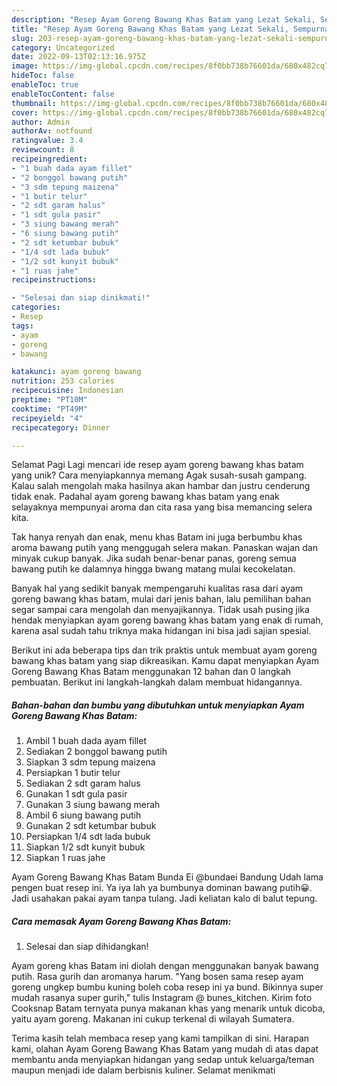 ```yaml
---
description: "Resep Ayam Goreng Bawang Khas Batam yang Lezat Sekali, Sempurna"
title: "Resep Ayam Goreng Bawang Khas Batam yang Lezat Sekali, Sempurna"
slug: 203-resep-ayam-goreng-bawang-khas-batam-yang-lezat-sekali-sempurna
category: Uncategorized
date: 2022-09-13T02:13:16.975Z
image: https://img-global.cpcdn.com/recipes/8f0bb738b76601da/680x482cq70/ayam-goreng-bawang-khas-batam-foto-resep-utama.jpg
hideToc: false
enableToc: true
enableTocContent: false
thumbnail: https://img-global.cpcdn.com/recipes/8f0bb738b76601da/680x482cq70/ayam-goreng-bawang-khas-batam-foto-resep-utama.jpg
cover: https://img-global.cpcdn.com/recipes/8f0bb738b76601da/680x482cq70/ayam-goreng-bawang-khas-batam-foto-resep-utama.jpg
author: Admin
authorAv: notfound
ratingvalue: 3.4
reviewcount: 8
recipeingredient:
- "1 buah dada ayam fillet"
- "2 bonggol bawang putih"
- "3 sdm tepung maizena"
- "1 butir telur"
- "2 sdt garam halus"
- "1 sdt gula pasir"
- "3 siung bawang merah"
- "6 siung bawang putih"
- "2 sdt ketumbar bubuk"
- "1/4 sdt lada bubuk"
- "1/2 sdt kunyit bubuk"
- "1 ruas jahe"
recipeinstructions:

- "Selesai dan siap dinikmati!"
categories:
- Resep
tags:
- ayam
- goreng
- bawang

katakunci: ayam goreng bawang 
nutrition: 253 calories
recipecuisine: Indonesian
preptime: "PT10M"
cooktime: "PT49M"
recipeyield: "4"
recipecategory: Dinner

---
```



Selamat Pagi Lagi mencari ide resep ayam goreng bawang khas batam yang unik? Cara menyiapkannya memang Agak susah-susah gampang. Kalau salah mengolah maka hasilnya akan hambar dan justru cenderung tidak enak. Padahal ayam goreng bawang khas batam yang enak selayaknya mempunyai aroma dan cita rasa yang bisa memancing selera kita.


Tak hanya renyah dan enak, menu khas Batam ini juga berbumbu khas aroma bawang putih yang menggugah selera makan. Panaskan wajan dan minyak cukup banyak. Jika sudah benar-benar panas, goreng semua bawang putih ke dalamnya hingga bwang matang mulai kecokelatan.

Banyak hal yang sedikit banyak mempengaruhi kualitas rasa dari ayam goreng bawang khas batam, mulai dari jenis bahan, lalu pemilihan bahan segar sampai cara mengolah dan menyajikannya. Tidak usah pusing jika hendak menyiapkan ayam goreng bawang khas batam yang enak di rumah, karena asal sudah tahu triknya maka hidangan ini bisa jadi sajian spesial.


Berikut ini ada beberapa tips dan trik praktis untuk membuat ayam goreng bawang khas batam yang siap dikreasikan. Kamu dapat menyiapkan Ayam Goreng Bawang Khas Batam menggunakan 12 bahan dan 0 langkah pembuatan. Berikut ini langkah-langkah dalam membuat hidangannya.

<!--inarticleads1-->

##### Bahan-bahan dan bumbu yang dibutuhkan untuk menyiapkan Ayam Goreng Bawang Khas Batam:

1. Ambil 1 buah dada ayam fillet
1. Sediakan 2 bonggol bawang putih
1. Siapkan 3 sdm tepung maizena
1. Persiapkan 1 butir telur
1. Sediakan 2 sdt garam halus
1. Gunakan 1 sdt gula pasir
1. Gunakan 3 siung bawang merah
1. Ambil 6 siung bawang putih
1. Gunakan 2 sdt ketumbar bubuk
1. Persiapkan 1/4 sdt lada bubuk
1. Siapkan 1/2 sdt kunyit bubuk
1. Siapkan 1 ruas jahe


Ayam Goreng Bawang Khas Batam Bunda Ei @bundaei Bandung Udah lama pengen buat resep ini. Ya iya lah ya bumbunya dominan bawang putih😀. Jadi usahakan pakai ayam tanpa tulang. Jadi keliatan kalo di balut tepung. 

<!--inarticleads2-->

##### Cara memasak Ayam Goreng Bawang Khas Batam:


1. Selesai dan siap dihidangkan!

Ayam goreng khas Batam ini diolah dengan menggunakan banyak bawang putih. Rasa gurih dan aromanya harum. &#34;Yang bosen sama resep ayam goreng ungkep bumbu kuning boleh coba resep ini ya bund. Bikinnya super mudah rasanya super gurih,&#34; tulis Instagram @ bunes_kitchen. Kirim foto Cooksnap Batam ternyata punya makanan khas yang menarik untuk dicoba, yaitu ayam goreng. Makanan ini cukup terkenal di wilayah Sumatera. 

Terima kasih telah membaca resep yang kami tampilkan di sini. Harapan kami, olahan Ayam Goreng Bawang Khas Batam yang mudah di atas dapat membantu anda menyiapkan hidangan yang sedap untuk keluarga/teman maupun menjadi ide dalam berbisnis kuliner. Selamat menikmati

